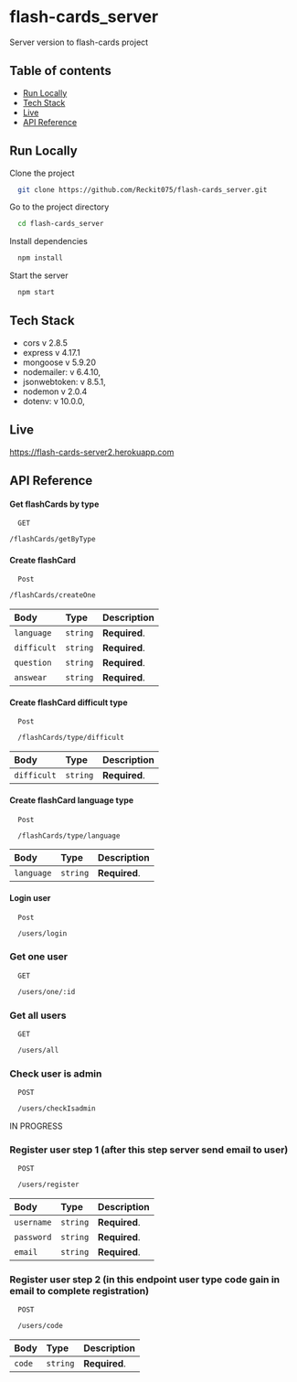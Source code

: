 # flash-cards_server
Server version to flash-cards project

## Table of contents
* [Run Locally](#run-locally)
* [Tech Stack](#tech-stack)
* [Live](#live)
* [API Reference](#api-reference)

## Run Locally

Clone the project

```bash
  git clone https://github.com/Reckit075/flash-cards_server.git
```

Go to the project directory

```bash
  cd flash-cards_server
```

Install dependencies

```bash
  npm install
```

Start the server

```bash
  npm start
```

## Tech Stack

- cors v 2.8.5
- express v 4.17.1
- mongoose v 5.9.20
- nodemailer: v 6.4.10,
- jsonwebtoken: v 8.5.1,
- nodemon v 2.0.4
- dotenv: v 10.0.0,

## Live
https://flash-cards-server2.herokuapp.com

## API Reference

#### Get flashCards by type

```http
  GET
```
```bash
/flashCards/getByType
```

#### Create flashCard

```https
  Post
```
```bash
/flashCards/createOne
```
| Body | Type     | Description     |
| :-------- | :------- | :------------- |
| `language` | `string` | **Required**.  |
| `difficult` | `string` | **Required**.  |
| `question` | `string` | **Required**.  |
| `answear` | `string` | **Required**.  |


#### Create flashCard difficult type

```http
  Post
```
```bash
  /flashCards/type/difficult
```
| Body | Type     | Description     |
| :-------- | :------- | :------------- |
| `difficult` | `string` | **Required**.  |

#### Create flashCard language type

```http
  Post
```
```bash
  /flashCards/type/language
```
| Body | Type     | Description     |
| :-------- | :------- | :------------- |
| `language` | `string` | **Required**.  |

#### Login user

```http
  Post
```
```bash
  /users/login
```

### Get one user

```http
  GET
```
```bash
  /users/one/:id
```

### Get all users

```http
  GET
```
```bash
  /users/all
```

### Check user is admin

```http
  POST
```
```bash
  /users/checkIsadmin
```

IN PROGRESS

### Register user step 1 (after this step server send email to user)

```http
  POST
```
```bash
  /users/register
```

| Body | Type     | Description     |
| :-------- | :------- | :------------- |
| `username` | `string` | **Required**.  |
| `password` | `string` | **Required**.  |
| `email` | `string` | **Required**.  |

### Register user step 2 (in this endpoint user type code gain in email to complete registration)

```http
  POST
```
```bash
  /users/code
```

| Body | Type     | Description     |
| :-------- | :------- | :------------- |
| `code` | `string` | **Required**.  |

